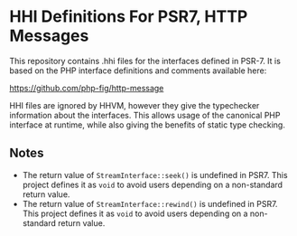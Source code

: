 HHI Definitions For PSR7, HTTP Messages
=======================================

This repository contains .hhi files for the interfaces defined in PSR-7.
It is based on the PHP interface definitions and comments available here:

https://github.com/php-fig/http-message

HHI files are ignored by HHVM, however they give the typechecker information
about the interfaces. This allows usage of the canonical PHP interface at
runtime, while also giving the benefits of static type checking.

Notes
-----

- The return value of `StreamInterface::seek()` is undefined in PSR7. This
  project defines it as `void` to avoid users depending on a non-standard
  return value.
- The return value of `StreamInterface::rewind()` is undefined in PSR7. This
  project defines it as `void` to avoid users depending on a non-standard
  return value.
